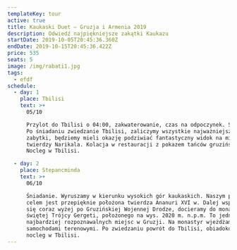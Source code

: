 ```yaml
---
templateKey: tour
active: true
title: Kaukaski Duet – Gruzja i Armenia 2019
description: Odwiedź najpiękniejsze zakątki Kaukazu
startDate: 2019-10-05T20:45:36.360Z
endDate: 2019-10-15T20:45:36.422Z
price: 535
seats: 5
image: /img/rabati1.jpg
tags:
  - efdf
schedule:
  - day: 1
    place: Tbilisi
    text: >+
      05/10

      Przylot do Tbilisi o 04:00, zakwaterowanie, czas na odpoczynek. Śniadanie.
      Po śniadaniu zwiedzanie Tbilisi, zaliczymy wszystkie najważniejsze
      zabytki, będziemy mieli okazję podziwiać fantastyczny widok na miasto z
      twierdzy Narikala. Kolacja w restauracji z pokazem tańców gruzińskich.
      Nocleg w Tbilisi.

  - day: 2
    place: Stepancminda
    text: >+
      06/10

      Śniadanie. Wyruszamy w kierunku wysokich gór kaukaskich. Naszym pierwszym
      celem jest przepięknie położona twierdza Ananuri XVI w. Dalej wspinając
      się coraz wyżej po Gruzińskiej Wojennej Drodze, docieramy do monastyru
      świętej Trójcy Gergeti, położonego na wys. 2020 m. n.p.m. To jedno z
      najbardziej rozpoznawalnych miejsc w Gruzji. Na monastyr wjeżdżamy
      samochodami terenowymi. Po zwiedzaniu powrót do Tbilisi, obiadokolacja,
      nocleg w Tbilisi.
---
```

